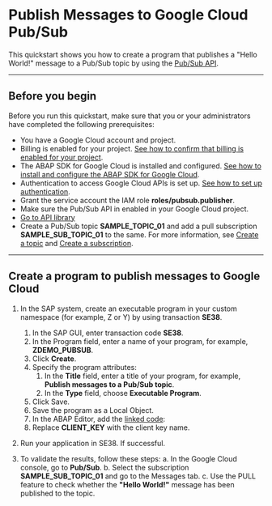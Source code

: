# Publish Messages to Google Cloud Pub/Sub

This quickstart shows you how to create a program that publishes a "Hello World!" message to a Pub/Sub topic by using the [Pub/Sub API](https://cloud.google.com/pubsub/docs/reference/service_apis_overview).

---

## Before you begin

Before you run this quickstart, make sure that you or your administrators have completed the following prerequisites:

* You have a Google Cloud account and project.
* Billing is enabled for your project. [See how to confirm that billing is enabled for your project](https://cloud.google.com/billing/docs/how-to/verify-billing-enabled).
* The ABAP SDK for Google Cloud is installed and configured. [See how to install and configure the ABAP SDK for Google Cloud](https://cloud.google.com/solutions/sap/docs/abap-sdk/latest/install-config).
* Authentication to access Google Cloud APIs is set up. [See how to set up authentication](https://cloud.google.com/solutions/sap/docs/abap-sdk/latest/authentication).
* Grant the service account the IAM role **roles/pubsub.publisher**.
* Make sure the Pub/Sub API in enabled in your Google Cloud project.
* [Go to API library](https://console.cloud.google.com/project/_/apis/library/pubsub.googleapis.com?_ga=2.34774433.1647484855.1692595078-539814502.1692344606&_gac=1.161871054.1692595451.Cj0KCQjwrfymBhCTARIsADXTabkYt1JrKGWwFS3LWRs7hwDEuej5fiIH68_Z1QJXoaYOJHZy3QNvL5caAnesEALw_wcB)
* Create a Pub/Sub topic **SAMPLE_TOPIC_01** and add a pull subscription **SAMPLE_SUB_TOPIC_01** to the same. For more information, see [Create a topic](https://cloud.google.com/pubsub/docs/create-topic#create_a_topic) and [Create a subscription](https://cloud.google.com/pubsub/docs/create-subscription#create_subscriptions).

---

## Create a program to publish messages to Google Cloud
1. In the SAP system, create an executable program in your custom namespace (for example, Z or Y) by using transaction **SE38**.
    1. In the SAP GUI, enter transaction code **SE38**.
    2. In the Program field, enter a name of your program, for example, **ZDEMO_PUBSUB**.
    3. Click **Create**.
    4. Specify the program attributes:
       1. In the **Title** field, enter a title of your program, for example, **Publish messages to a Pub/Sub topic**.
       2. In the **Type** field, choose **Executable Program**.
    7. Click Save.
    8. Save the program as a Local Object.
    9. In the ABAP Editor, add the [linked code](zr_qs_pubish_messages.prog.abap):
    10. Replace **CLIENT_KEY** with the client key name.

2. Run your application in SE38. If successful.
3. To validate the results, follow these steps:
    a. In the Google Cloud console, go to **Pub/Sub**.
    b. Select the subscription **SAMPLE_SUB_TOPIC_01** and go to the Messages tab.
    c. Use the PULL feature to check whether the **"Hello World!"** message has been published to the topic.
  
  